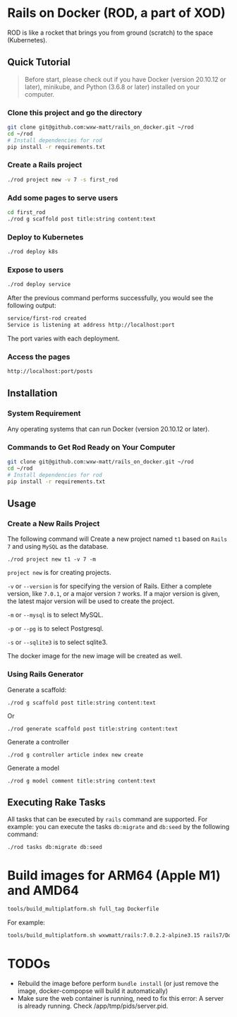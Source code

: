 
# Rails on Docker (ROD, a part of XOD)
ROD is like a rocket that brings you from ground (scratch) to the space (Kubernetes).

## Quick Tutorial

> Before start, please check out if you have Docker (version 20.10.12 or later), minikube, and Python (3.6.8 or later) installed on your computer.
### Clone this project and go the directory
```bash
git clone git@github.com:wxw-matt/rails_on_docker.git ~/rod
cd ~/rod
# Install dependencies for rod
pip install -r requirements.txt
```
### Create a Rails project
```bash
./rod project new -v 7 -s first_rod
```
### Add some pages to serve users
```bash
cd first_rod
./rod g scaffold post title:string content:text
```
### Deploy to Kubernetes
```bash
./rod deploy k8s
```
### Expose to users
```bash
./rod deploy service
```
After the previous command performs successfully, you would see the following output:
```bash
service/first-rod created
Service is listening at address http://localhost:port
```
The port varies with each deployment.
### Access the pages
```bash
http://localhost:port/posts
```
## Installation

### System Requirement
Any operating systems that can run Docker (version 20.10.12 or later).

### Commands to Get Rod Ready on Your Computer
```bash
git clone git@github.com:wxw-matt/rails_on_docker.git ~/rod
cd ~/rod
# Install dependencies for rod
pip install -r requirements.txt
```

## Usage

### Create a New Rails Project
The following command will Create a new project named `t1` based on `Rails 7` and using `MySQL` as the database.
```
./rod project new t1 -v 7 -m
```
`project new` is for creating projects.

`-v` or `--version` is for specifying the version of Rails.
Either a complete version, like `7.0.1`, or a major version `7` works.
If a major version is given, the latest major version will be used to create the project.

`-m` or `--mysql` is to select MySQL.

`-p` or `--pg` is to select Postgresql.

`-s` or `--sqlite3` is to select sqlite3.

The docker image for the new image will be created as well.

### Using Rails Generator
Generate a scaffold:

```
./rod g scaffold post title:string content:text
```
Or

```
./rod generate scaffold post title:string content:text
```

Generate a controller
```
./rod g controller article index new create
```

Generate a model
```
./rod g model comment title:string content:text
```

## Executing Rake Tasks
All tasks that can be executed by `rails` command are supported.
For example: you can execute the tasks `db:migrate` and `db:seed` by the following command:
```
./rod tasks db:migrate db:seed
```

# Build images for ARM64 (Apple M1) and AMD64
```bash
tools/build_multiplatform.sh full_tag Dockerfile
```
For example:
```bash
tools/build_multiplatform.sh wxwmatt/rails:7.0.2.2-alpine3.15 rails7/Dockerfile.rails7.0.2.2
```

# TODOs
* Rebuild  the image before perform `bundle install` (or just remove the image, docker-compopse will build it automatically)
* Make sure the web container is running, need to fix this error: A server is already running. Check /app/tmp/pids/server.pid.

